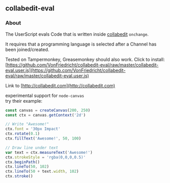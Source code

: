 ## collabedit-eval
### About

The UserScript evals Code that is written inside [collabedit](http://collabedit.com) `onchange`.

It requires that a programming language is selected after a Channel has been joined/created.

Tested on Tampermonkey, Greasemonkey should also work.
Click to install: [https://github.com/VonFriedricht/collabedit-eval/raw/master/collabedit-eval.user.js](https://github.com/VonFriedricht/collabedit-eval/raw/master/collabedit-eval.user.js)

Link to [http://collabedit.com](http://collabedit.com)
  
  

experimental support for `node-canvas`  
try their example:  
```js
const canvas = createCanvas(200, 250)
const ctx = canvas.getContext('2d')

// Write "Awesome!"
ctx.font = '30px Impact'
ctx.rotate(0.1)
ctx.fillText('Awesome!', 50, 100)

// Draw line under text
var text = ctx.measureText('Awesome!')
ctx.strokeStyle = 'rgba(0,0,0,0.5)'
ctx.beginPath()
ctx.lineTo(50, 102)
ctx.lineTo(50 + text.width, 102)
ctx.stroke()
```
